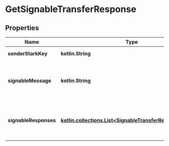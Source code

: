 
# GetSignableTransferResponse

## Properties
Name | Type | Description | Notes
------------ | ------------- | ------------- | -------------
**senderStarkKey** | **kotlin.String** | Sender of the transfer | 
**signableMessage** | **kotlin.String** | Message to sign with L1 wallet to confirm transfer request |  [optional]
**signableResponses** | [**kotlin.collections.List&lt;SignableTransferResponseDetails&gt;**](SignableTransferResponseDetails.md) | List of transfer responses without the sender stark key |  [optional]



